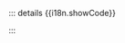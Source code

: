 <Suspense>
  <DemoRender :component="component" />
</Suspense>

<ClientOnly>
  <div :style="{ margin: '16px 0' }">
    <PlaygroundLink :component="component" />
  </div>
</ClientOnly>

::: details {{i18n.showCode}}
<ClientOnly>
  <div v-html="sourceCode.markdown"></div>
</ClientOnly>
:::

<script setup lang="ts">
import { ref } from 'vue'
import { useData } from 'vitepress'

import DemoRender from './DemoRender.vue'
import PlaygroundLink from './PlaygroundLink.vue'
import { data as sourceCodeMap } from '../data/code.data'
import { codeDemoI18n } from '../constants/i18n'

const props = defineProps<{
  component: string
}>()

const { localeIndex } = useData()

const sourceCode = sourceCodeMap[props.component]
const i18n = codeDemoI18n[localeIndex.value]
</script>
